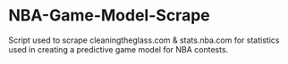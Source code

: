 # NBA-Game-Model-Scrape
Script used to scrape cleaningtheglass.com &amp; stats.nba.com for statistics used in creating a predictive game model for NBA contests.
